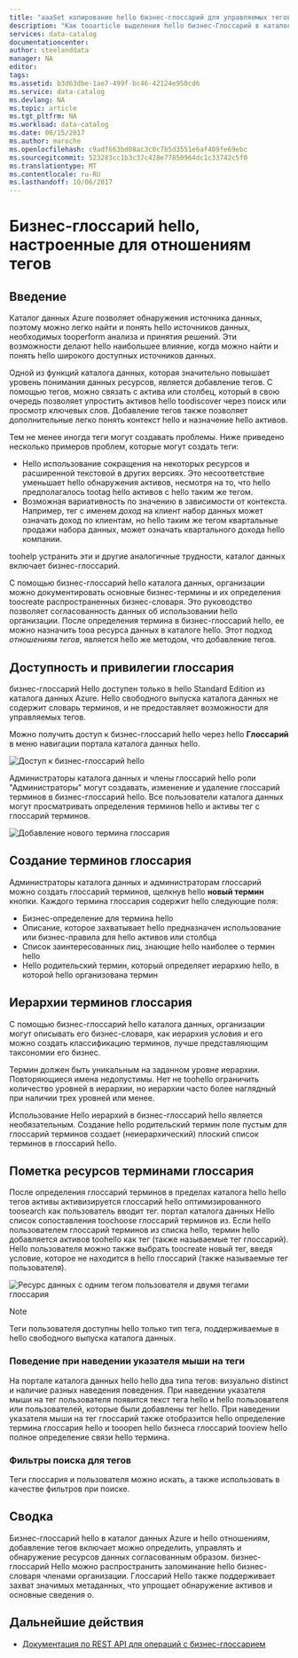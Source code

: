 ```yaml
---
title: "aaaSet копирование hello бизнес-глоссарий для управляемых тегов в каталоге данных Azure | Документы Microsoft"
description: "Как tooarticle выделения hello бизнес-Глоссарий в каталоге данных Azure для определения и использования общих tootag словаря бизнеса зарегистрированных ресурсов данных."
services: data-catalog
documentationcenter: 
author: steelanddata
manager: NA
editor: 
tags: 
ms.assetid: b3d63dbe-1ae7-499f-bc46-42124e950cd6
ms.service: data-catalog
ms.devlang: NA
ms.topic: article
ms.tgt_pltfrm: NA
ms.workload: data-catalog
ms.date: 08/15/2017
ms.author: maroche
ms.openlocfilehash: c9adf663bd08ac3c0c7b5d3551e6af409fe69ebc
ms.sourcegitcommit: 523283cc1b3c37c428e77850964dc1c33742c5f0
ms.translationtype: MT
ms.contentlocale: ru-RU
ms.lasthandoff: 10/06/2017
---
```

# <a name="set-up-hello-business-glossary-for-governed-tagging"></a>Бизнес-глоссарий hello, настроенные для отношениям тегов
## <a name="introduction"></a>Введение
Каталог данных Azure позволяет обнаружения источника данных, поэтому можно легко найти и понять hello источников данных, необходимых tooperform анализа и принятия решений. Эти возможности делают hello наибольшее влияние, когда можно найти и понять hello широкого доступных источников данных.

Одной из функций каталога данных, которая значительно повышает уровень понимания данных ресурсов, является добавление тегов. С помощью тегов, можно связать с актива или столбец, который в свою очередь позволяет упростить активов hello toodiscover через поиск или просмотр ключевых слов. Добавление тегов также позволяет дополнительные легко понять контекст hello и назначение hello активов.

Тем не менее иногда теги могут создавать проблемы. Ниже приведено несколько примеров проблем, которые могут создать теги:

* Hello использование сокращения на некоторых ресурсов и расширенной текстовой в других версиях. Это несоответствие уменьшает hello обнаружения активов, несмотря на то, что hello предполагалось tootag hello активов с hello таким же тегом.
* Возможная вариативность по значению в зависимости от контекста. Например, тег с именем *доход* на клиент набор данных может означать доход по клиентам, но hello таким же тегом квартальные продажи набора данных, может означать квартального дохода hello компании.  

toohelp устранить эти и другие аналогичные трудности, каталог данных включает бизнес-глоссарий.

С помощью бизнес-глоссарий hello каталога данных, организации можно документировать основные бизнес-термины и их определения toocreate распространенных бизнес-словаря. Это руководство позволяет согласованность данных об использовании hello организации. После определения термина в бизнес-глоссарий hello, ее можно назначить tooa ресурса данных в каталоге hello. Этот подход *отношениям тегов*, является hello же методом, что добавление тегов.

## <a name="glossary-availability-and-privileges"></a>Доступность и привилегии глоссария
бизнес-глоссарий Hello доступен только в hello Standard Edition из каталога данных Azure. Hello свободного выпуска каталога данных не содержит словарь терминов, и не предоставляет возможности для управляемых тегов.

Можно получить доступ к бизнес-глоссарий hello через hello **Глоссарий** в меню навигации портала каталога данных hello.  

![Доступ к бизнес-глоссарий hello](./media/data-catalog-how-to-business-glossary/01-portal-menu.png)

Администраторы каталога данных и члены глоссарий hello роли "Администраторы" могут создавать, изменение и удаление глоссарий терминов в бизнес-глоссарий hello. Все пользователи каталога данных могут просматривать определения терминов hello и активы тег с глоссарий терминов.

![Добавление нового термина глоссария](./media/data-catalog-how-to-business-glossary/02-new-term.png)

## <a name="creating-glossary-terms"></a>Создание терминов глоссария
Администраторы каталога данных и администраторам глоссарий можно создать глоссарий терминов, щелкнув hello **новый термин** кнопки. Каждого термина глоссария содержит hello следующие поля:

* Бизнес-определение для термина hello
* Описание, которое захватывает hello предназначен использование или бизнес-правила для hello активов или столбца
* Список заинтересованных лиц, знающие hello наиболее о термин hello
* Hello родительский термин, который определяет иерархию hello, в которой hello организована термин

## <a name="glossary-term-hierarchies"></a>Иерархии терминов глоссария
С помощью бизнес-глоссарий hello каталога данных, организации могут описывать его бизнес-словаря, как иерархия условия и его можно создать классификацию терминов, лучше представляющим таксономии его бизнес.

Термин должен быть уникальным на заданном уровне иерархии. Повторяющиеся имена недопустимы. Нет не toohello ограничить количество уровней в иерархии, но иерархии часто более наглядный при наличии трех уровней или менее.

Использование Hello иерархий в бизнес-глоссарий hello является необязательным. Создание hello родительский термин поле пустым для глоссарий терминов создает (неиерархический) плоский список терминов в глоссарий hello.  

## <a name="tagging-assets-with-glossary-terms"></a>Пометка ресурсов терминами глоссария
После определения глоссарий терминов в пределах каталога hello hello тегов активы активизируется глоссарий hello оптимизированного toosearch как пользователь вводит тег. портал каталога данных Hello список сопоставления toochoose глоссарий терминов из. Если hello пользователем глоссарий терминов из списка hello, термин hello добавляется активов toohello как тег (также называемые тег глоссарий). Hello пользователя можно также выбрать toocreate новый тег, введя условие, которое не находится в hello глоссарий (также называемые тег пользователя).

![Ресурс данных с одним тегом пользователя и двумя тегами глоссария](./media/data-catalog-how-to-business-glossary/03-tagged-asset.png)

> [!NOTE]
> Теги пользователя доступны hello только тип тега, поддерживаемые в hello свободного выпуска каталога данных.
>
>

### <a name="hover-behavior-on-tags"></a>Поведение при наведении указателя мыши на теги
На портале каталога данных hello hello два типа тегов: визуально distinct и наличие разных наведения поведения. При наведении указателя мыши на тег пользователя появится текст тега hello и hello пользователя или пользователей, которые были добавлены тег hello. При наведении указателя мыши на тег глоссарий также отобразится hello определение термина глоссария hello и tooopen hello бизнеса глоссарий tooview hello полное определение связи hello термина.

### <a name="search-filters-for-tags"></a>Фильтры поиска для тегов
Теги глоссария и пользователя можно искать, а также использовать в качестве фильтров при поиске.

## <a name="summary"></a>Сводка
Бизнес-глоссарий hello в каталог данных Azure и hello отношениям, добавление тегов включает можно определить, управлять и обнаружение ресурсов данных согласованным образом. бизнес-глоссарий Hello можно распространить запоминание hello бизнес-словаря членами организации. Глоссарий Hello также поддерживает захват значимых метаданных, что упрощает обнаружение активов и основные сведения о.

## <a name="next-steps"></a>Дальнейшие действия
* [Документация по REST API для операций с бизнес-глоссарием](https://msdn.microsoft.com/library/mt708855.aspx)
